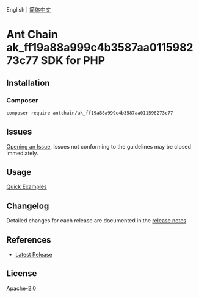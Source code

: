 English | [简体中文](README-CN.md)

# Ant Chain ak_ff19a88a999c4b3587aa011598273c77 SDK for PHP

## Installation

### Composer

```bash
composer require antchain/ak_ff19a88a999c4b3587aa011598273c77
```

## Issues

[Opening an Issue](https://github.com/alipay/antchain-openapi-prod-sdk/issues/new), Issues not conforming to the guidelines may be closed immediately.

## Usage

[Quick Examples](https://github.com/alipay/antchain-openapi-prod-sdk/blob/master/docs/0-Examples-EN.md#quick-examples)

## Changelog

Detailed changes for each release are documented in the [release notes](./ChangeLog.txt).

## References

* [Latest Release](https://github.com/antchain-openapi-sdk-php)

## License

[Apache-2.0](http://www.apache.org/licenses/LICENSE-2.0)
